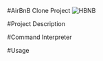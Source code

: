 #AirBnB Clone Project
![HBNB](https://user-images.githubusercontent.com/60167999/223455974-e8862439-969e-4b81-8cb0-6bd8cbccf682.png)


#Project Description


#Command Interpreter

#Usage


